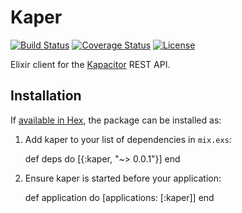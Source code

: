 # Kaper

[![Build Status](https://travis-ci.org/muxinc/kaper.svg?branch=master)](https://travis-ci.org/muxinc/kaper) [![Coverage Status](https://coveralls.io/repos/github/muxinc/kaper/badge.svg?branch=master)](https://coveralls.io/github/muxinc/kaper?branch=master) [![License](https://img.shields.io/badge/license-MIT-brightgreen.svg)](http://opensource.org/licenses/MIT)

Elixir client for the [Kapacitor](https://influxdata.com/time-series-platform/kapacitor/) REST API.

## Installation

If [available in Hex](https://hex.pm/docs/publish), the package can be installed as:

  1. Add kaper to your list of dependencies in `mix.exs`:

        def deps do
          [{:kaper, "~> 0.0.1"}]
        end

  2. Ensure kaper is started before your application:

        def application do
          [applications: [:kaper]]
        end

